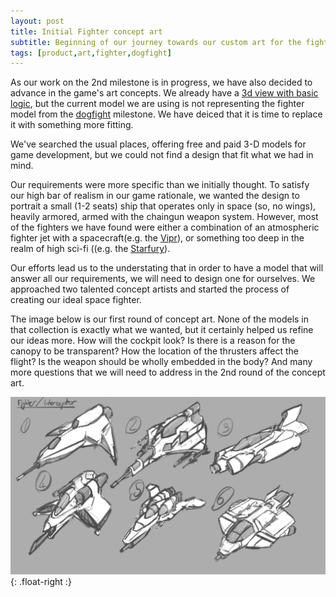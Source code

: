 ```yaml
---
layout: post
title: Initial Fighter concept art
subtitle: Beginning of our journey towards our custom art for the fighter ship
tags: [product,art,fighter,dogfight]
---
```


As our work on the 2nd milestone is in progress, we have also decided to advance in the game's art concepts.  We already have a [3d view with basic logic](/posts/2021-02-05-3d-wired.md), but the current model we are using is not representing the fighter model from the [dogfight](/tags/#dogfight) milestone. We have deiced that it is time to replace it with something more fitting. 

We've searched the usual places, offering free and paid 3-D models for game development, but we could not find a design that fit what we had in mind.

Our requirements were more specific than we initially thought. To satisfy our high bar of realism in our game rationale, we wanted the design to portrait a small (1-2 seats) ship that operates only in space (so, no wings), heavily armored, armed with the chaingun weapon system.  However, most of the fighters we have found were either a combination of an atmospheric fighter jet with a spacecraft(e.g. the [Vipr](https://galactica.fandom.com/wiki/Viper)), or something too deep in the realm of high sci-fi ((e.g. the [Starfury]( https://babylon5.fandom.com/wiki/SA-23E_Mitchell-Hyundyne_Starfury)).

Our efforts lead us to the understating that in order to have a model that will answer all our requirements, we will need to design one for ourselves. We approached two talented concept artists and started the process of creating our ideal space fighter. 

The image below is our first round of concept art. None of the models in that collection is exactly what we wanted, but it certainly helped us refine our ideas more. How will the cockpit look? Is there is a reason for the canopy to be transparent? How the location of the thrusters affect the flight? Is the weapon should be wholly embedded in the body? And many more questions that we will need to address in the 2nd round of the concept art.

![our first concept art](/assets/img/fighter-art-1.png){: .float-right :}
